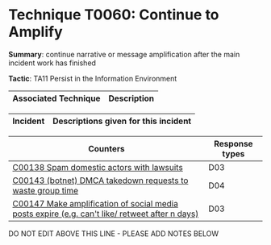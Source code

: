 # Technique T0060: Continue to Amplify

**Summary**: continue narrative or message amplification after the main incident work has finished

**Tactic**: TA11 Persist in the Information Environment           


| Associated Technique | Description |
| --------- | ------------------------- |



| Incident | Descriptions given for this incident |
| -------- | -------------------- |



| Counters | Response types |
| -------- | -------------- |
| [C00138 Spam domestic actors with lawsuits](../../generated_pages/counters/C00138.md) | D03 |
| [C00143 (botnet) DMCA takedown requests to waste group time](../../generated_pages/counters/C00143.md) | D04 |
| [C00147 Make amplification of social media posts expire (e.g. can't like/ retweet after n days)](../../generated_pages/counters/C00147.md) | D03 |


DO NOT EDIT ABOVE THIS LINE - PLEASE ADD NOTES BELOW
